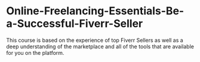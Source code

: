 # Online-Freelancing-Essentials-Be-a-Successful-Fiverr-Seller
This course is based on the experience of top Fiverr Sellers as well as a deep understanding of the marketplace and all of the tools that are available for you on the platform. 
